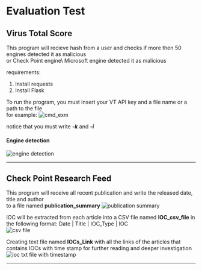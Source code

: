 # Evaluation Test
## Virus Total Score

This program will recieve hash from a user and checks if more then 50 engines detected it as malicious <br/>
or Check Point engine\ Microsoft engine detected it as malicious <br/>

requirements:
1. Install requests
2. Install Flask <br/>

To run the program, you must insert your VT API key and a file name or a path to the file <br/>
for example:
![cmd_exm](https://user-images.githubusercontent.com/58383829/156204152-45e1bdec-ab36-4cce-b52f-0510dcd4fb24.jpg)
<br/>

notice that you must write **_-k_** and **_-i_** <br/>

#### Engine detection
![engine detection](https://user-images.githubusercontent.com/58383829/156322546-1e5070f1-a19d-4132-93c4-32bb9d8f852a.jpg)

_________________
## Check Point Research Feed

This program will receive all recent publication and write the released date, title and author<br/> to a file named **__publication_summary__**
![publication summary](https://user-images.githubusercontent.com/58383829/156600531-31485fe7-7ff6-4487-bd92-58d744722838.jpg)


IOC will be extracted from each article into a CSV file named **__IOC_csv_file__** in the following format: Date | Title | IOC_Type | IOC <br/>
![csv file](https://user-images.githubusercontent.com/58383829/156600085-95fdd50e-797e-4b3a-ab3a-407338291d0d.jpg)


Creating text file named **__IOCs_Link__** with all the links of the articles that contains IOCs with time stamp for further reading and deeper investigation <br/>
![ioc txt file with timestamp](https://user-images.githubusercontent.com/58383829/156553173-bc9e23f5-9d08-4142-bb2a-19039b56e07e.jpg)



_________________
